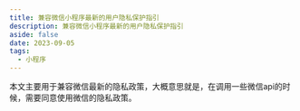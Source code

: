 ```yaml
---
title: 兼容微信小程序最新的用户隐私保护指引
description: 兼容微信小程序最新的用户隐私保护指引
aside: false
date: 2023-09-05
tags:
  - 小程序
---
```



本文主要用于兼容微信最新的隐私政策，大概意思就是，在调用一些微信api的时候，需要同意使用微信的隐私政策。

